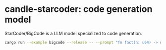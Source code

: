 # candle-starcoder: code generation model

StarCoder/BigCode is a LLM model specialized to code generation.

```bash
cargo run --example bigcode --release -- --prompt "fn fact(n: u64) -> u64 "
```
